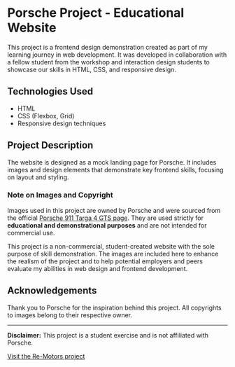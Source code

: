 # Porsche Project - Educational Website

This project is a frontend design demonstration created as part of my learning journey in web development. It was developed in collaboration with a fellow student from the workshop and interaction design students to showcase our skills in HTML, CSS, and responsive design.

## Technologies Used
- HTML
- CSS (Flexbox, Grid)
- Responsive design techniques

## Project Description
The website is designed as a mock landing page for Porsche. It includes images and design elements that demonstrate key frontend skills, focusing on layout and styling.

### Note on Images and Copyright
Images used in this project are owned by Porsche and were sourced from the official [Porsche 911 Targa 4 GTS page](https://www.porsche.com/norway/no/models/911/targa-models/911-targa-4-gts/). They are used strictly for **educational and demonstrational purposes** and are not intended for commercial use.

This project is a non-commercial, student-created website with the sole purpose of skill demonstration. The images are included here to enhance the realism of the project and to help potential employers and peers evaluate my abilities in web design and frontend development.

## Acknowledgements
Thank you to Porsche for the inspiration behind this project. All copyrights to images belong to their respective owner.

---

**Disclaimer:** This project is a student exercise and is not affiliated with Porsche.


[Visit the Re-Motors project](https://re-motors.netlify.app/)